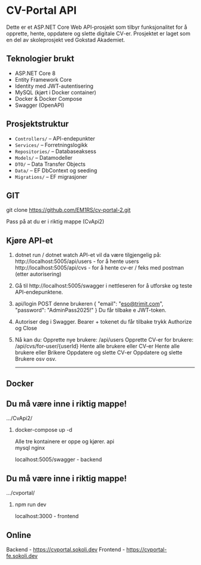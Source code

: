 # CV-Portal API

Dette er et ASP.NET Core Web API-prosjekt som tilbyr funksjonalitet for å opprette, hente, oppdatere og slette digitale CV-er. 
Prosjektet er laget som en del av skoleprosjekt ved Gokstad Akademiet.

## Teknologier brukt

- ASP.NET Core 8
- Entity Framework Core
- Identity med JWT-autentisering
- MySQL (kjørt i Docker container)
- Docker & Docker Compose
- Swagger (OpenAPI)

## Prosjektstruktur

- `Controllers/` – API-endepunkter
- `Services/` – Forretningslogikk
- `Repositories/` – Databaseaksess
- `Models/` – Datamodeller
- `DTO/` – Data Transfer Objects
- `Data/` – EF DbContext og seeding
- `Migrations/` – EF migrasjoner

## GIT

git clone https://github.com/EM1RS/cv-portal-2.git

Pass på at du er i riktig mappe (CvApi2)  

## Kjøre API-et
1.  dotnet run / dotnet watch
    API-et vil da være tilgjengelig på:
    http://localhost:5005/api/users - for å hente users
    http://localhost:5005/api/cvs   - for å hente cv-er / feks med postman (etter autorisering)


2.  Gå til http://localhost:5005/swagger i nettleseren for å utforske og teste API-endepunktene.

3.  api/login
    POST denne brukeren
    {
    "email": "eso@trimit.com",
    "password": "AdminPass2025!"
    }
    Du får tilbake e JWT-token.

4. Autoriser deg i Swagger.
    Bearer + tokenet du får tilbake
    trykk Authorize og Close

5. Nå kan du: 
    Opprette nye brukere: /api/users
    Opprette CV-er for brukere: /api/cvs/for-user/{userId}
    Hente alle brukere eller CV-er
    Hente alle brukere eller Brikere
    Oppdatere og slette CV-er
    Oppdatere og slette Brukere
    osv osv. 



    ---------------------

## Docker

## Du må være inne i riktig mappe!
.../CvApi2/
1. docker-compose up -d 

    Alle tre kontainere er oppe og kjører. 
    api  
    mysql 
    nginx 
    
    localhost:5005/swagger - backend

    
## Du må være inne i riktig mappe!
.../cvportal/
1. npm run dev 

    localhost:3000 - frontend


## Online

Backend -   https://cvportal.sokoli.dev
Frontend -  https://cvportal-fe.sokoli.dev

